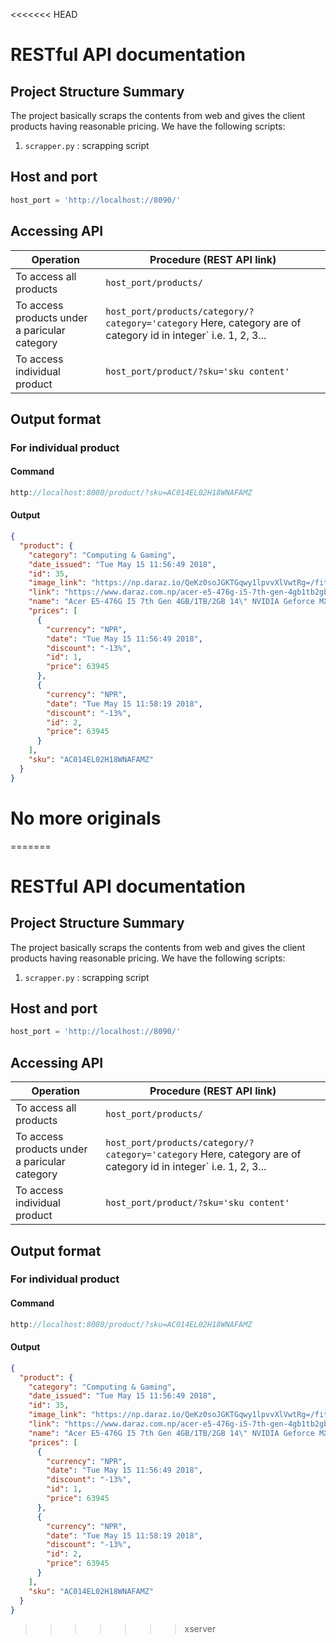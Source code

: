 <<<<<<< HEAD
# RESTful API documentation

## Project Structure Summary
The project basically scraps the contents from web and gives the client products having reasonable pricing. We have the following scripts:
1.  `scrapper.py` : scrapping script 

## Host and port
```python
host_port = 'http://localhost://8090/'
```

## Accessing API
 Operation | Procedure (REST API link) 
| --------- | ----------|
| To access all products | `host_port/products/` |
| To access products under a paricular category | `host_port/products/category/?category='category` Here, category are of category id in integer` i.e. 1, 2, 3... 
| To access individual product | `host_port/product/?sku='sku content'` |

## Output format
### For individual product
#### Command
```js
http://localhost:8080/product/?sku=AC014EL02H18WNAFAMZ
```
#### Output
```json
{
  "product": {
    "category": "Computing & Gaming", 
    "date_issued": "Tue May 15 11:56:49 2018", 
    "id": 35, 
    "image_link": "https://np.daraz.io/QeKz0soJGKTGqwy1lpvvXlVwtRg=/fit-in/220x220/filters:fill(white):sharpen(1,0,false):quality(80)/product/04/154/1.jpg?5576", 
    "link": "https://www.daraz.com.np/acer-e5-476g-i5-7th-gen-4gb1tb2gb-14-nvidia-geforce-mx-130-2gb-ddr5-graphics-laptop-black-45140.html", 
    "name": "Acer E5-476G I5 7th Gen 4GB/1TB/2GB 14\" NVIDIA Geforce MX 130 2GB DDR5 Graphics Laptop - Black", 
    "prices": [
      {
        "currency": "NPR", 
        "date": "Tue May 15 11:56:49 2018", 
        "discount": "-13%", 
        "id": 1, 
        "price": 63945
      }, 
      {
        "currency": "NPR", 
        "date": "Tue May 15 11:58:19 2018", 
        "discount": "-13%", 
        "id": 2, 
        "price": 63945
      }
    ], 
    "sku": "AC014EL02H18WNAFAMZ"
  }
}
```

# No more originals
=======
# RESTful API documentation

## Project Structure Summary
The project basically scraps the contents from web and gives the client products having reasonable pricing. We have the following scripts:
1.  `scrapper.py` : scrapping script 

## Host and port
```python
host_port = 'http://localhost://8090/'
```

## Accessing API
 Operation | Procedure (REST API link) 
| --------- | ----------|
| To access all products | `host_port/products/` |
| To access products under a paricular category | `host_port/products/category/?category='category` Here, category are of category id in integer` i.e. 1, 2, 3... 
| To access individual product | `host_port/product/?sku='sku content'` |

## Output format
### For individual product
#### Command
```js
http://localhost:8080/product/?sku=AC014EL02H18WNAFAMZ
```
#### Output
```json
{
  "product": {
    "category": "Computing & Gaming", 
    "date_issued": "Tue May 15 11:56:49 2018", 
    "id": 35, 
    "image_link": "https://np.daraz.io/QeKz0soJGKTGqwy1lpvvXlVwtRg=/fit-in/220x220/filters:fill(white):sharpen(1,0,false):quality(80)/product/04/154/1.jpg?5576", 
    "link": "https://www.daraz.com.np/acer-e5-476g-i5-7th-gen-4gb1tb2gb-14-nvidia-geforce-mx-130-2gb-ddr5-graphics-laptop-black-45140.html", 
    "name": "Acer E5-476G I5 7th Gen 4GB/1TB/2GB 14\" NVIDIA Geforce MX 130 2GB DDR5 Graphics Laptop - Black", 
    "prices": [
      {
        "currency": "NPR", 
        "date": "Tue May 15 11:56:49 2018", 
        "discount": "-13%", 
        "id": 1, 
        "price": 63945
      }, 
      {
        "currency": "NPR", 
        "date": "Tue May 15 11:58:19 2018", 
        "discount": "-13%", 
        "id": 2, 
        "price": 63945
      }
    ], 
    "sku": "AC014EL02H18WNAFAMZ"
  }
}
```
>>>>>>> xserver
